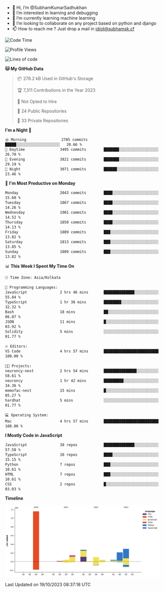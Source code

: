 - 👋 Hi, I’m @SubhamKumarSadhukhan
- 👀 I’m interested in learning and debugging
- 🌱 I’m currently learning machine learning
- 💞️ I’m looking to collaborate on any project based on python and django
- 📫 How to reach me ?
      Just drop a mail in idiot@subhamsk.cf

<!---
SubhamKumarSadhukhan/SubhamKumarSadhukhan is a ✨ special ✨ repository because its `README.md` (this file) appears on your GitHub profile.
You can click the Preview link to take a look at your changes.
--->


<!--START_SECTION:waka-->
![Code Time](http://img.shields.io/badge/Code%20Time-1%2C597%20hrs%2045%20mins-blue)

![Profile Views](http://img.shields.io/badge/Profile%20Views-1-blue)

![Lines of code](https://img.shields.io/badge/From%20Hello%20World%20I%27ve%20Written-2.3%20million%20lines%20of%20code-blue)

**🐱 My GitHub Data** 

> 📦 276.2 kB Used in GitHub's Storage 
 > 
> 🏆 7,311 Contributions in the Year 2023
 > 
> 🚫 Not Opted to Hire
 > 
> 📜 24 Public Repositories 
 > 
> 🔑 33 Private Repositories 
 > 
**I'm a Night 🦉** 

```text
🌞 Morning                2705 commits        █████░░░░░░░░░░░░░░░░░░░░   20.66 % 
🌆 Daytime                3495 commits        ███████░░░░░░░░░░░░░░░░░░   26.70 % 
🌃 Evening                3821 commits        ███████░░░░░░░░░░░░░░░░░░   29.19 % 
🌙 Night                  3071 commits        ██████░░░░░░░░░░░░░░░░░░░   23.46 % 
```
📅 **I'm Most Productive on Monday** 

```text
Monday                   2043 commits        ████░░░░░░░░░░░░░░░░░░░░░   15.60 % 
Tuesday                  1867 commits        ████░░░░░░░░░░░░░░░░░░░░░   14.26 % 
Wednesday                1901 commits        ████░░░░░░░░░░░░░░░░░░░░░   14.52 % 
Thursday                 1850 commits        ████░░░░░░░░░░░░░░░░░░░░░   14.13 % 
Friday                   1809 commits        ███░░░░░░░░░░░░░░░░░░░░░░   13.82 % 
Saturday                 1813 commits        ███░░░░░░░░░░░░░░░░░░░░░░   13.85 % 
Sunday                   1809 commits        ███░░░░░░░░░░░░░░░░░░░░░░   13.82 % 
```


📊 **This Week I Spent My Time On** 

```text
🕑︎ Time Zone: Asia/Kolkata

💬 Programming Languages: 
JavaScript               2 hrs 46 mins       ██████████████░░░░░░░░░░░   55.84 % 
TypeScript               1 hr 36 mins        ████████░░░░░░░░░░░░░░░░░   32.32 % 
Bash                     18 mins             ██░░░░░░░░░░░░░░░░░░░░░░░   06.07 % 
JSON                     11 mins             █░░░░░░░░░░░░░░░░░░░░░░░░   03.92 % 
Solidity                 5 mins              ░░░░░░░░░░░░░░░░░░░░░░░░░   01.77 % 

🔥 Editors: 
VS Code                  4 hrs 57 mins       █████████████████████████   100.00 % 

🐱‍💻 Projects: 
neuroncy-nest            2 hrs 54 mins       ███████████████░░░░░░░░░░   58.61 % 
neuroncy                 1 hr 42 mins        █████████░░░░░░░░░░░░░░░░   34.36 % 
memofac-nest             15 mins             █░░░░░░░░░░░░░░░░░░░░░░░░   05.27 % 
hardhat                  5 mins              ░░░░░░░░░░░░░░░░░░░░░░░░░   01.77 % 

💻 Operating System: 
Mac                      4 hrs 57 mins       █████████████████████████   100.00 % 
```

**I Mostly Code in JavaScript** 

```text
JavaScript               38 repos            ██████████████░░░░░░░░░░░   57.58 % 
TypeScript               10 repos            ████░░░░░░░░░░░░░░░░░░░░░   15.15 % 
Python                   7 repos             ███░░░░░░░░░░░░░░░░░░░░░░   10.61 % 
HTML                     7 repos             ███░░░░░░░░░░░░░░░░░░░░░░   10.61 % 
CSS                      2 repos             █░░░░░░░░░░░░░░░░░░░░░░░░   03.03 % 
```



**Timeline**

![Lines of Code chart](https://raw.githubusercontent.com/SubhamKumarSadhukhan/SubhamKumarSadhukhan/main/assets/bar_graph.png)


 Last Updated on 19/10/2023 08:37:18 UTC
<!--END_SECTION:waka-->
